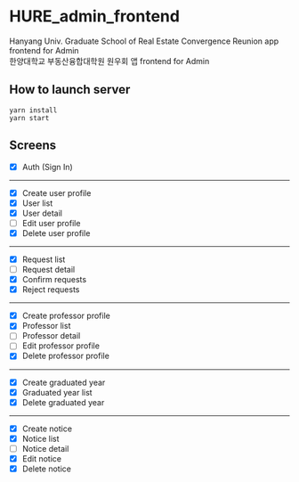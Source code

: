 # HURE_admin_frontend

Hanyang Univ. Graduate School of Real Estate Convergence Reunion app frontend for Admin  
한양대학교 부동산융합대학원 원우회 앱 frontend for Admin

## How to launch server

```shell
yarn install
yarn start
```

## Screens

- [x] Auth (Sign In)

---

- [x] Create user profile
- [x] User list
- [x] User detail
- [ ] Edit user profile
- [x] Delete user profile

---

- [x] Request list
- [ ] Request detail
- [x] Confirm requests
- [x] Reject requests

---

- [x] Create professor profile
- [x] Professor list
- [ ] Professor detail
- [ ] Edit professor profile
- [x] Delete professor profile

---

- [x] Create graduated year
- [x] Graduated year list
- [x] Delete graduated year

---

- [x] Create notice
- [x] Notice list
- [ ] Notice detail
- [x] Edit notice
- [x] Delete notice
